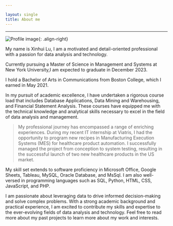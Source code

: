 ```yaml
---

layout: single
title: About me
---
```


---
![Profile image](https://irislu6.github.io/portfolio.io/image/About-phto.jpg){: .align-right}

My name is Xinhui Lu,  I am a motivated and detail-oriented professional with a passion for data analysis and technology. 
		
Currently pursuing a Master of Science in Management and Systems at New York University,I am expected to graduate in December 2023.
		
I hold a Bachelor of Arts in Communications from Boston College, which I earned in May 2021.

		
In my pursuit of academic excellence, I have undertaken a rigorous course load that includes Database
Applications, Data Mining and Warehousing, and Financial Statement Analysis. These courses have equipped me with
the technical knowledge and analytical skills necessary to excel in the field of data analysis and management.</p>
		

>My professional journey has encompassed a range of enriching experiences. During my recent IT internship at
Viatris, I had the opportunity to program new recipes in Manufacturing Execution Systems (MES) for healthcare
product automation. I successfully managed the project from conception to system testing, resulting in the
successful launch of two new healthcare products in the US market.


My skill set extends to software proficiency in Microsoft Office, Google Sheets, Tableau, MySQL, Oracle
Database, and MsSql. I am also well-versed in programming languages such as SQL, Python, HTML, CSS, JavaScript,
and PHP.

I am passionate about leveraging data to drive informed decision-making and solve complex problems. With a
strong academic background and practical experience, I am excited to contribute my skills and expertise to the
ever-evolving fields of data analysis and technology. Feel free to read more about my past projects
to learn more about my work and interests.
